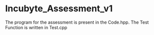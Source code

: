 # Incubyte_Assessment_v1

The program for the assessment is present in the Code.hpp.
The Test Function is written in Test.cpp
